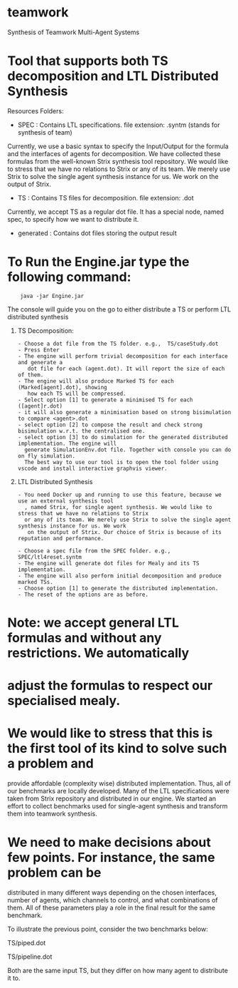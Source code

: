 # teamwork
Synthesis of Teamwork Multi-Agent Systems

# Tool that supports both TS decomposition and LTL Distributed Synthesis

Resources Folders:

- SPEC : Contains LTL specifications.
         file extension:  .syntm  (stands for synthesis of team)

Currently, we use a basic syntax to specify the Input/Output for the formula 
and the interfaces of agents for decomposition. We have collected these 
formulas from the well-known Strix synthesis tool repository. We would like
to stress that we have no relations to Strix or any of its team. We merely 
use Strix to solve the single agent synthesis instance for us. We work on 
the output of Strix.

- TS : Contains TS files for decomposition.
         file extension: .dot

Currently, we accept TS as a regular dot file. It has a special node, named
spec, to specify how we want to distribute it.

- generated : Contains dot files storing the output result

# To Run the Engine.jar type the following command:

        java -jar Engine.jar 

The console will guide you on the go to either distribute a TS or perform 
LTL distributed synthesis


1. TS Decomposition:

       - Choose a dot file from the TS folder. e.g.,  TS/caseStudy.dot 
       - Press Enter
       - The engine will perform trivial decomposition for each interface and generate a
          dot file for each (agent.dot). It will report the size of each of them.
       - The engine will also produce Marked TS for each (Marked[agent].dot), showing 
          how each TS will be compressed.
       - Select option [1] to generate a minimised TS for each ([agent]r.dot)
       - it will also generate a minimisation based on strong bisimulation to compare <agent>.dot
       - select option [2] to compose the result and check strong bisimulation w.r.t. the centralised one.
       - select option [3] to do simulation for the generated distributed implementation. The engine will
         generate SimulationEnv.dot file. Together with console you can do on fly simulation.
         The best way to use our tool is to open the tool folder using vscode and install interactive graphvis viewer. 
        
2. LTL Distributed Synthesis

       - You need Docker up and running to use this feature, because we use an external synthesis tool
         , named Strix, for single agent synthesis. We would like to stress that we have no relations to Strix 
         or any of its team. We merely use Strix to solve the single agent synthesis instance for us. We work
          on the output of Strix. Our choice of Strix is because of its reputation and performance.

       - Choose a spec file from the SPEC folder. e.g.,  SPEC/ltl4reset.syntm
       - The engine will generate dot files for Mealy and its TS implementation.
       - The engine will also perform initial decomposition and produce marked TSs.
       - Choose option [1] to generate the distributed implementation.
       - The reset of the options are as before.
    
# Note: we accept general LTL formulas and without any restrictions. We automatically 
# adjust the formulas to respect our specialised mealy.

# We would like to stress that this is the first tool of its kind to solve such a problem and 
provide affordable (complexity wise) distributed implementation. Thus, all of our benchmarks
are locally developed. Many of the LTL specifications were taken from Strix repository and
distributed in our engine. We started an effort to collect benchmarks used for single-agent
synthesis and transform them into teamwork synthesis. 

# We need to make decisions about few points. For instance, the same problem can be 
distributed in many different ways depending on the chosen interfaces, number of agents,
which channels to control, and what combinations of them. All of these parameters play a
role in the final result for the same benchmark. 

To illustrate  the previous point, consider the two benchmarks below:

TS/piped.dot

TS/pipeline.dot

Both are the same input TS, but they differ on how many agent to distribute it to.
